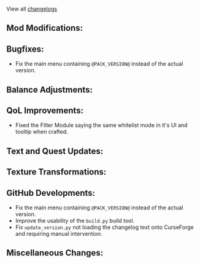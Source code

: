 
View all [changelogs](https://github.com/Divine-Journey-2/Divine-Journey-2/tree/main/changelog)

## Mod Modifications:



## Bugfixes:

- Fix the main menu containing `@PACK_VERSION@` instead of the actual version.

## Balance Adjustments:



## QoL Improvements:

- Fixed the Filter Module saying the same whitelist mode in it's UI and tooltip when crafted.

## Text and Quest Updates:



## Texture Transformations:



## GitHub Developments:

- Fix the main menu containing `@PACK_VERSION@` instead of the actual version.
- Improve the usability of the `build.py` build tool.
- Fix `update_version.py` not loading the changelog text onto CurseForge and requiring manual intervention.

## Miscellaneous Changes:
